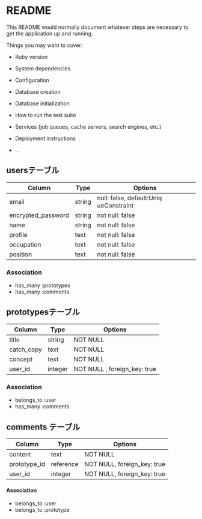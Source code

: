 # README

This README would normally document whatever steps are necessary to get the
application up and running.

Things you may want to cover:

* Ruby version

* System dependencies

* Configuration

* Database creation

* Database initialization

* How to run the test suite

* Services (job queues, cache servers, search engines, etc.)

* Deployment instructions

* ...
## usersテーブル

| Column              | Type           | Options                                |
| ------------------- |----------------|----------------------------------------|
| email               | string         | null: false, default:Uniq ueConstraint |
| encrypted_password  | string         | not null: false                        |
| name                | string         | not null: false                        |
| profile             | text           | not null: false                        |
| occupation          | text           | not null: false                        |
| position            | text           | not null: false                        |

### Association
- has_many :prototypes
- has_many :comments

## prototypesテーブル

| Column          | Type       | Options                        |
| --------------- | ---------- | ------------------------------ |
| title           | string     | NOT NULL                       |
| catch_copy      | text       | NOT NULL                       |
| concept         | text       | NOT NULL                       |
| user_id         | integer    | NOT NULL  , foreign_key: true  |

### Association 
- belongs_to :user
- has_many :comments

## comments テーブル

| Column          | Type       | Options                     |
| --------------- | ---------- | ------------------------    |
| content         | text       | NOT NULL                    |
| prototype_id    | reference  | NOT NULL, foreign_key: true |
| user_id         | integer    | NOT NULL, foreign_key: true |



#### Association

- belongs_to :user
- belongs_to :prototype
